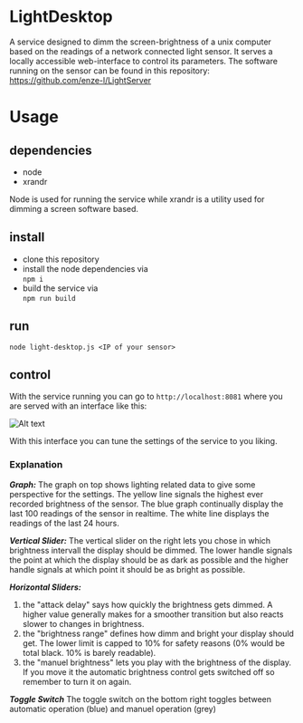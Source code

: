 # LightDesktop
A service designed to dimm the screen-brightness of a unix computer based on the readings of a network connected light
sensor. It serves a locally accessible web-interface to control its parameters. The software running on the sensor can
be found in this repository: https://github.com/enze-l/LightServer

# Usage
## dependencies
- node
- xrandr 
 
Node is used for running the service while xrandr is a utility used for dimming a screen software based.

## install
- clone this repository
- install the node dependencies via  
```npm i```
- build the service via  
```npm run build```

## run
```node light-desktop.js <IP of your sensor>```

## control
With the service running you can go to ```http://localhost:8081``` where you are served with an interface like this:

![Alt text](public/documentation/interface.png?raw=true "Interface")

With this interface you can tune the settings of the service to you liking.
### Explanation
***Graph:***
The graph on top shows lighting related data to give some perspective for the settings. The yellow line signals the
highest ever recorded brightness of the sensor. The blue graph continually display the last 100 readings of the sensor
in realtime. The white line displays the readings of the last 24 hours.

***Vertical Slider:*** The vertical slider on the right lets you chose in which brightness intervall the display should
be dimmed. The lower handle signals the point at which the display should be as dark as possible and the higher handle
signals at which point it should be as bright as possible.

***Horizontal Sliders:***
1. the "attack delay" says how quickly the brightness gets dimmed. A higher value generally makes for a smoother
transition but also reacts slower to changes in brightness.
2. the "brightness range" defines how dimm and bright your display should get. The lower limit is capped to 10% for
safety reasons (0% would be total black. 10% is barely readable).
3. the "manuel brightness" lets you play with the brightness of the display. If you move it the automatic brightness
control gets switched off so remember to turn it on again.

***Toggle Switch***
The toggle switch on the bottom right toggles between automatic operation (blue) and manuel operation (grey)


